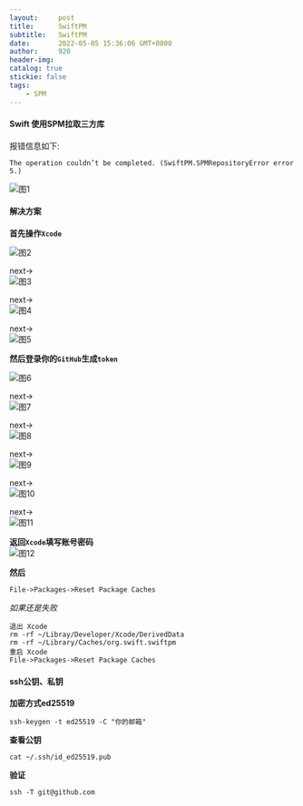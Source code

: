 ```yaml
---
layout:     post
title:      SwiftPM
subtitle:  	SwiftPM
date:       2022-05-05 15:36:06 GMT+0800
author:     920
header-img: 
catalog: true
stickie: false
tags:
    - SPM
---
```



#### Swift 使用SPM拉取三方库


报错信息如下:
```
The operation couldn’t be completed. (SwiftPM.SPMRepositoryError error 5.)
```

![图1](/img/20220505/1.png)

#### 解决方案

**首先操作`Xcode`**

![图2](/img/20220505/2.png)

next->  
![图3](/img/20220505/3.png)

next->  
![图4](/img/20220505/4.png)

next->  
![图5](/img/20220505/5.png)


**然后登录你的`GitHub`生成`token`**

![图6](/img/20220505/6.png)

next->  
![图7](/img/20220505/7.png)

next->  
![图8](/img/20220505/8.png)

next->  
![图9](/img/20220505/9.png)

next->  
![图10](/img/20220505/10.png)

next->  
![图11](/img/20220505/11.png)

**返回`Xcode`填写账号密码**  
![图12](/img/20220505/12.png)


**然后**  

`File->Packages->Reset Package Caches`

*如果还是失败*  

```
退出 Xcode
rm -rf ~/Libray/Developer/Xcode/DerivedData
rm -rf ~/Library/Caches/org.swift.swiftpm
重启 Xcode
File->Packages->Reset Package Caches
```

#### ssh公钥、私钥

**加密方式ed25519**  
```
ssh-keygen -t ed25519 -C "你的邮箱"
```

**查看公钥**  
```
cat ~/.ssh/id_ed25519.pub
```

**验证**  
```
ssh -T git@github.com
```


